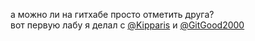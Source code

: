 а можно ли на гитхабе просто отметить друга?  
вот первую лабу я делал с [@Kipparis](https://github.com/Kipparis) и [@GitGood2000](https://github.com/GitGood2000)
